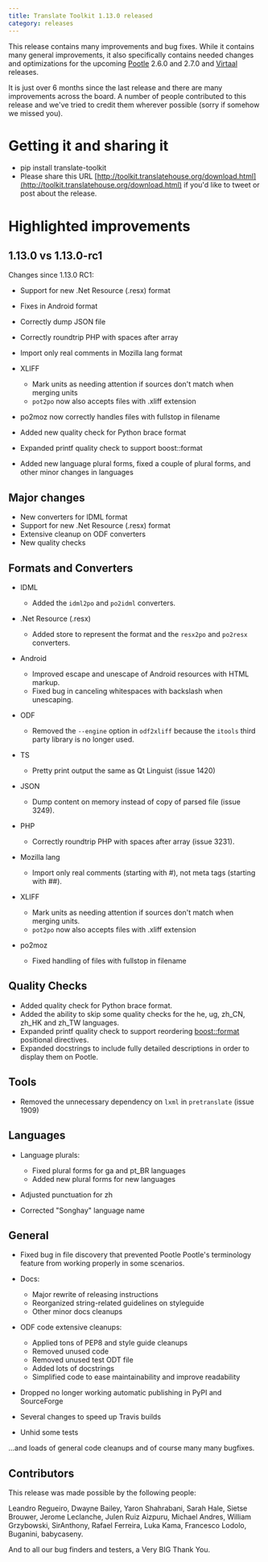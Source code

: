 ```yaml
---
title: Translate Toolkit 1.13.0 released
category: releases
---
```


This release contains many improvements and bug fixes. While it contains many
general improvements, it also specifically contains needed changes and
optimizations for the upcoming [Pootle](http://pootle.translatehouse.org/)
2.6.0 and 2.7.0 and [Virtaal](http://virtaal.translatehouse.org) releases.

It is just over 6 months since the last release and there are many improvements
across the board. A number of people contributed to this release and we've
tried to credit them wherever possible (sorry if somehow we missed you).


Getting it and sharing it
=========================
- pip install translate-toolkit
- Please share this URL
  [http://toolkit.translatehouse.org/download.html](http://toolkit.translatehouse.org/download.html)
  if you'd like to tweet or post about the release.
  

Highlighted improvements
========================

1.13.0 vs 1.13.0-rc1
--------------------

Changes since 1.13.0 RC1:

- Support for new .Net Resource (.resx) format
- Fixes in Android format
- Correctly dump JSON file
- Correctly roundtrip PHP with spaces after array
- Import only real comments in Mozilla lang format

- XLIFF

  - Mark units as needing attention if sources don't match when merging units
  - ``pot2po`` now also accepts files with .xliff extension

- po2moz now correctly handles files with fullstop in filename
- Added new quality check for Python brace format
- Expanded printf quality check to support boost::format
- Added new language plural forms, fixed a couple of plural forms, and other
  minor changes in languages


Major changes
-------------

- New converters for IDML format
- Support for new .Net Resource (.resx) format
- Extensive cleanup on ODF converters
- New quality checks


Formats and Converters
----------------------

- IDML

  - Added the ``idml2po`` and ``po2idml`` converters.

- .Net Resource (.resx)

  - Added store to represent the format and the ``resx2po`` and ``po2resx``
    converters.

- Android

  - Improved escape and unescape of Android resources with HTML markup.
  - Fixed bug in canceling whitespaces with backslash when unescaping.

- ODF

  - Removed the ``--engine`` option in ``odf2xliff`` because the ``itools``
    third party library is no longer used.

- TS

  - Pretty print output the same as Qt Linguist (issue 1420)

- JSON

  - Dump content on memory instead of copy of parsed file (issue 3249).

- PHP

  - Correctly roundtrip PHP with spaces after array (issue 3231).

- Mozilla lang

  - Import only real comments (starting with #), not meta tags (starting with
    ##).

- XLIFF

  - Mark units as needing attention if sources don't match when merging units.
  - ``pot2po`` now also accepts files with .xliff extension

- po2moz

  - Fixed handling of files with fullstop in filename


Quality Checks
--------------

- Added quality check for Python brace format.
- Added the ability to skip some quality checks for the he, ug, zh_CN, zh_HK
  and zh_TW languages.
- Expanded printf quality check to support reordering 
  [boost::format](http://www.boost.org/doc/libs/1_55_0/libs/format/doc/format.html)
  positional directives.
- Expanded docstrings to include fully detailed descriptions in order to
  display them on Pootle.


Tools
-----

- Removed the unnecessary dependency on ``lxml`` in ``pretranslate``
  (issue 1909)


Languages
---------

- Language plurals:

  - Fixed plural forms for ga and pt_BR languages
  - Added new plural forms for new languages

- Adjusted punctuation for zh
- Corrected "Songhay" language name



General
-------

- Fixed bug in file discovery that prevented Pootle Pootle's terminology
  feature from working properly in some scenarios.
- Docs:

  - Major rewrite of releasing instructions
  - Reorganized string-related guidelines on styleguide
  - Other minor docs cleanups

- ODF code extensive cleanups:

  - Applied tons of PEP8 and style guide cleanups
  - Removed unused code
  - Removed unused test ODT file
  - Added lots of docstrings
  - Simplified code to ease maintainability and improve readability

- Dropped no longer working automatic publishing in PyPI and SourceForge
- Several changes to speed up Travis builds
- Unhid some tests

...and loads of general code cleanups and of course many many bugfixes.


Contributors
------------

This release was made possible by the following people:

Leandro Regueiro, Dwayne Bailey, Yaron Shahrabani, Sarah Hale, Sietse Brouwer,
Jerome Leclanche, Julen Ruiz Aizpuru, Michael Andres, William Grzybowski,
SirAnthony, Rafael Ferreira, Luka Kama, Francesco Lodolo, Buganini, babycaseny.

And to all our bug finders and testers, a Very BIG Thank You.
